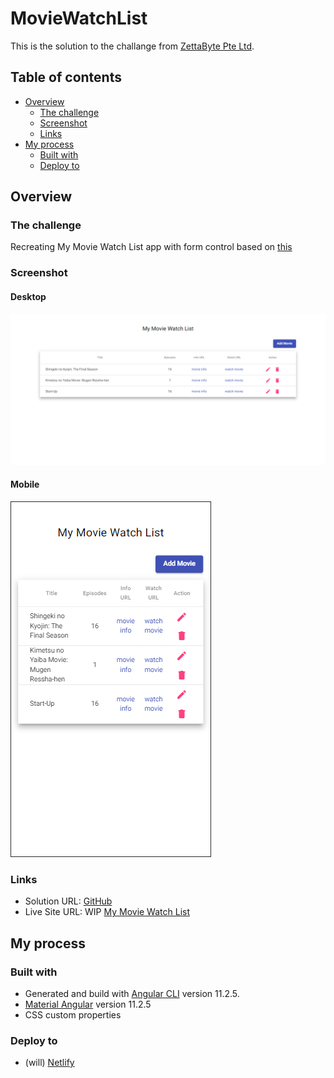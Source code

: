 # MovieWatchList

This is the solution to the challange from [ZettaByte Pte Ltd](https://www.zettabyte.sg/).

## Table of contents

- [Overview](#overview)
  - [The challenge](#the-challenge)
  - [Screenshot](#screenshot)
  - [Links](#links)
- [My process](#my-process)
  - [Built with](#built-with)
  - [Deploy to](#deploy-to)

## Overview

### The challenge

Recreating My Movie Watch List app with form control based on [this](https://my-movie-watch-list.vercel.app/)

### Screenshot

#### Desktop

![](./screenshot/Desktop.PNG)

#### Mobile

![](./screenshot/Mobile.PNG)

### Links

- Solution URL: [GitHub](https://github.com/jojomanurung/MovieWatch-List)
- Live Site URL: WIP [My Movie Watch List](WIP)

## My process

### Built with

- Generated and build with [Angular CLI](https://github.com/angular/angular-cli) version 11.2.5.
- [Material Angular](https://material.angular.io/) version 11.2.5
- CSS custom properties

### Deploy to

- (will) [Netlify](https://netlify.com)
